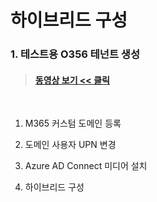 # 하이브리드 구성

### 1. 테스트용 O356 테넌트 생성
> #### [동영상 보기 << 클릭](https://youtu.be/a_ezFu8nmE8?t=3h05m27s)   
<br/>

1. M365 커스텀 도메인 등록

2. 도메인 사용자 UPN 변경

3. Azure AD Connect 미디어 설치

4. 하이브리드 구성
